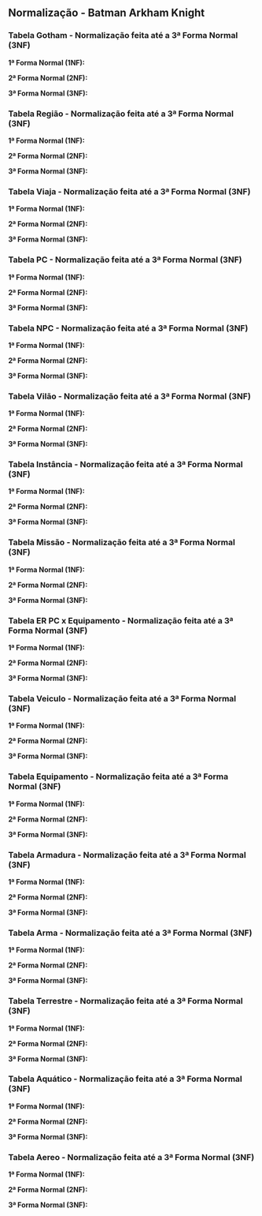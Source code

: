 ## Normalização - Batman Arkham Knight

### Tabela Gotham - Normalização feita até a 3ª Forma Normal (3NF)

**1ª Forma Normal (1NF):**

**2ª Forma Normal (2NF):**

**3ª Forma Normal (3NF):**

### Tabela Região - Normalização feita até a 3ª Forma Normal (3NF)

**1ª Forma Normal (1NF):**

**2ª Forma Normal (2NF):**

**3ª Forma Normal (3NF):**

### Tabela Viaja - Normalização feita até a 3ª Forma Normal (3NF)

**1ª Forma Normal (1NF):**

**2ª Forma Normal (2NF):**

**3ª Forma Normal (3NF):**

### Tabela PC - Normalização feita até a 3ª Forma Normal (3NF)

**1ª Forma Normal (1NF):**

**2ª Forma Normal (2NF):**

**3ª Forma Normal (3NF):**

### Tabela NPC - Normalização feita até a 3ª Forma Normal (3NF)

**1ª Forma Normal (1NF):**

**2ª Forma Normal (2NF):**

**3ª Forma Normal (3NF):**

### Tabela Vilão - Normalização feita até a 3ª Forma Normal (3NF)

**1ª Forma Normal (1NF):**

**2ª Forma Normal (2NF):**

**3ª Forma Normal (3NF):**

### Tabela Instância - Normalização feita até a 3ª Forma Normal (3NF)

**1ª Forma Normal (1NF):**

**2ª Forma Normal (2NF):**

**3ª Forma Normal (3NF):**

### Tabela Missão - Normalização feita até a 3ª Forma Normal (3NF)

**1ª Forma Normal (1NF):**

**2ª Forma Normal (2NF):**

**3ª Forma Normal (3NF):**

### Tabela ER PC x Equipamento  - Normalização feita até a 3ª Forma Normal (3NF)

**1ª Forma Normal (1NF):**

**2ª Forma Normal (2NF):**

**3ª Forma Normal (3NF):**

### Tabela Veiculo - Normalização feita até a 3ª Forma Normal (3NF)

**1ª Forma Normal (1NF):**

**2ª Forma Normal (2NF):**

**3ª Forma Normal (3NF):**

### Tabela Equipamento - Normalização feita até a 3ª Forma Normal (3NF)

**1ª Forma Normal (1NF):**

**2ª Forma Normal (2NF):**

**3ª Forma Normal (3NF):**

### Tabela Armadura - Normalização feita até a 3ª Forma Normal (3NF)

**1ª Forma Normal (1NF):**

**2ª Forma Normal (2NF):**

**3ª Forma Normal (3NF):**

### Tabela Arma - Normalização feita até a 3ª Forma Normal (3NF)

**1ª Forma Normal (1NF):**

**2ª Forma Normal (2NF):**

**3ª Forma Normal (3NF):**

### Tabela Terrestre - Normalização feita até a 3ª Forma Normal (3NF)

**1ª Forma Normal (1NF):**

**2ª Forma Normal (2NF):**

**3ª Forma Normal (3NF):**

### Tabela Aquático - Normalização feita até a 3ª Forma Normal (3NF)

**1ª Forma Normal (1NF):**

**2ª Forma Normal (2NF):**

**3ª Forma Normal (3NF):**

### Tabela Aereo  - Normalização feita até a 3ª Forma Normal (3NF)

**1ª Forma Normal (1NF):**

**2ª Forma Normal (2NF):**

**3ª Forma Normal (3NF):**